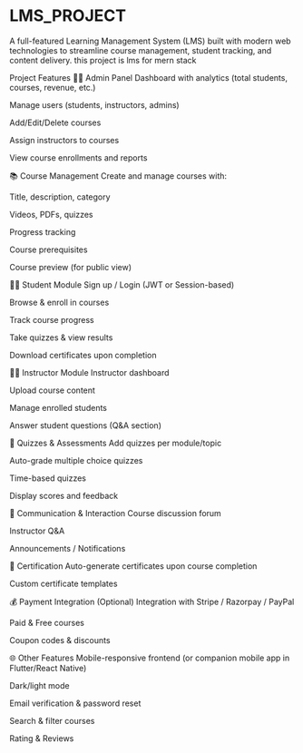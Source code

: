 # LMS_PROJECT
 A full-featured Learning Management System (LMS) built with modern web technologies to streamline course management, student tracking, and content delivery.
 this  project  is lms  for mern stack 

 Project Features
🧑‍🏫 Admin Panel
Dashboard with analytics (total students, courses, revenue, etc.)

Manage users (students, instructors, admins)

Add/Edit/Delete courses

Assign instructors to courses

View course enrollments and reports

📚 Course Management
Create and manage courses with:

Title, description, category

Videos, PDFs, quizzes

Progress tracking

Course prerequisites

Course preview (for public view)

👨‍🎓 Student Module
Sign up / Login (JWT or Session-based)

Browse & enroll in courses

Track course progress

Take quizzes & view results

Download certificates upon completion

👩‍🏫 Instructor Module
Instructor dashboard

Upload course content

Manage enrolled students

Answer student questions (Q&A section)

🧾 Quizzes & Assessments
Add quizzes per module/topic

Auto-grade multiple choice quizzes

Time-based quizzes

Display scores and feedback

💬 Communication & Interaction
Course discussion forum

Instructor Q&A

Announcements / Notifications

🏅 Certification
Auto-generate certificates upon course completion

Custom certificate templates

💰 Payment Integration (Optional)
Integration with Stripe / Razorpay / PayPal

Paid & Free courses

Coupon codes & discounts

🌐 Other Features
Mobile-responsive frontend (or companion mobile app in Flutter/React Native)

Dark/light mode

Email verification & password reset

Search & filter courses

Rating & Reviews